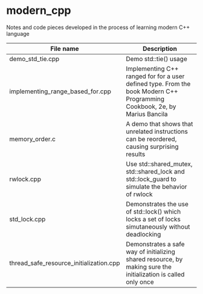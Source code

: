 # modern_cpp
Notes and code pieces developed in the process of learning modern C++ language

File name | Description
----------|------------
demo_std_tie.cpp | Demo std::tie() usage
implementing_range_based_for.cpp | Implementing C++ ranged for for a user defined type. From the book Modern C++ Programming Cookbook, 2e, by Marius Bancila
memory_order.c | A demo that shows that unrelated instructions can be reordered, causing surprising results
rwlock.cpp | Use std::shared_mutex, std::shared_lock and std::lock_guard to simulate the behavior of rwlock
std_lock.cpp | Demonstrates the use of std::lock() which locks a set of locks simutaneously without deadlocking
thread_safe_resource_initialization.cpp | Demonstrates a safe way of initializing shared resource, by making sure the initialization is called only once
